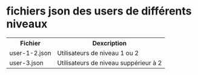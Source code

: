 # fichiers json des users de différents niveaux

<table>
  <tr>
    <th>Fichier</th>
    <th>Dexcription</th>
  </tr>
  <tr>
    <td>user-1-2.json</td>
    <td>Utilisateurs de niveau 1 ou 2</td>
  </tr>
  <tr>
    <td>user-3.json</td>
    <td>Utilisateurs de niveau suppérieur à 2</td>
  </tr>
</table>
